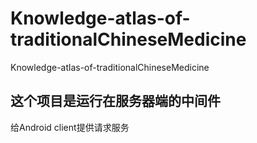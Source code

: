 # Knowledge-atlas-of-traditionalChineseMedicine
Knowledge-atlas-of-traditionalChineseMedicine
## 这个项目是运行在服务器端的中间件
给Android client提供请求服务

